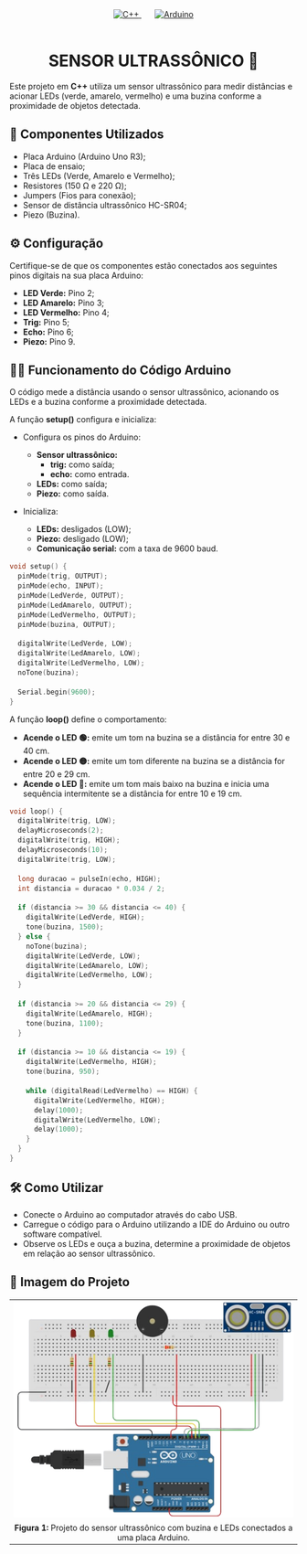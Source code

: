 <div align="center" style="display: inline_block;">
  <a href="https://learn.microsoft.com/pt-br/cpp/cpp/?view=msvc-170" title="C++ | DOC" target="_blank" rel='noopener noreferrer'>
    <img alt="C++" height="150" src="https://skillicons.dev/icons?i=cpp" />
  </a>
    &nbsp;&nbsp;&nbsp;&nbsp;&nbsp;
  <a href="https://docs.arduino.cc/" title="Arduino | DOC" target="_blank" rel='noopener noreferrer'>
    <img alt="Arduino" height="150" src="https://skillicons.dev/icons?i=arduino" />
  </a>
</div><br>

<div align="center";>
  <h1>SENSOR ULTRASSÔNICO 📡</h1>
</div>
  
Este projeto em **C++** utiliza um sensor ultrassônico para medir distâncias e acionar LEDs (verde, amarelo, vermelho) e uma buzina conforme a proximidade de objetos detectada.

## 🧰 Componentes Utilizados

- Placa Arduino (Arduino Uno R3);
- Placa de ensaio;
- Três LEDs (Verde, Amarelo e Vermelho);
- Resistores (150 Ω e 220 Ω);
- Jumpers (Fios para conexão);
- Sensor de distância ultrassônico HC-SR04;
- Piezo (Buzina).

## ⚙️ Configuração

Certifique-se de que os componentes estão conectados aos seguintes pinos digitais na sua placa Arduino:

- **LED Verde:** Pino 2;
- **LED Amarelo:** Pino 3;
- **LED Vermelho:** Pino 4;
- **Trig:** Pino 5;
- **Echo:** Pino 6;
- **Piezo:** Pino 9.

## 👩‍💻 Funcionamento do Código Arduino

O código mede a distância usando o sensor ultrassônico, acionando os LEDs e a buzina conforme a proximidade detectada.

A função **setup()** configura e inicializa:

- Configura os pinos do Arduino:
    - **Sensor ultrassônico:**
        - **trig:** como saída;
        - **echo:** como entrada.
    - **LEDs:** como saída;
    - **Piezo:** como saída.

- Inicializa:
    - **LEDs:** desligados (LOW);
    - **Piezo:** desligado (LOW);
    - **Comunicação serial:** com a taxa de 9600 baud.

```cpp
void setup() {
  pinMode(trig, OUTPUT);
  pinMode(echo, INPUT);
  pinMode(LedVerde, OUTPUT);
  pinMode(LedAmarelo, OUTPUT);
  pinMode(LedVermelho, OUTPUT);
  pinMode(buzina, OUTPUT);

  digitalWrite(LedVerde, LOW);
  digitalWrite(LedAmarelo, LOW);
  digitalWrite(LedVermelho, LOW);
  noTone(buzina);

  Serial.begin(9600);
}
```

A função **loop()** define o comportamento:

- **Acende o LED 🟢:** emite um tom na buzina se a distância for entre 30 e 40 cm.
- **Acende o LED 🟡:** emite um tom diferente na buzina se a distância for entre 20 e 29 cm.
- **Acende o LED 🔴:** emite um tom mais baixo na buzina e inicia uma sequência intermitente se a distância for entre 10 e 19 cm.

```cpp
void loop() {
  digitalWrite(trig, LOW);
  delayMicroseconds(2);
  digitalWrite(trig, HIGH);
  delayMicroseconds(10);
  digitalWrite(trig, LOW);

  long duracao = pulseIn(echo, HIGH);
  int distancia = duracao * 0.034 / 2;

  if (distancia >= 30 && distancia <= 40) {
    digitalWrite(LedVerde, HIGH);
    tone(buzina, 1500);
  } else {
    noTone(buzina);
    digitalWrite(LedVerde, LOW);
    digitalWrite(LedAmarelo, LOW);
    digitalWrite(LedVermelho, LOW);
  }

  if (distancia >= 20 && distancia <= 29) {
    digitalWrite(LedAmarelo, HIGH);
    tone(buzina, 1100);
  }

  if (distancia >= 10 && distancia <= 19) {
    digitalWrite(LedVermelho, HIGH);
    tone(buzina, 950);

    while (digitalRead(LedVermelho) == HIGH) {
      digitalWrite(LedVermelho, HIGH);
      delay(1000);
      digitalWrite(LedVermelho, LOW);
      delay(1000);
    }
  }
}
```

## 🛠️ Como Utilizar

- Conecte o Arduino ao computador através do cabo USB.
- Carregue o código para o Arduino utilizando a IDE do Arduino ou outro software compatível.
- Observe os LEDs e ouça a buzina, determine a proximidade de objetos em relação ao sensor ultrassônico.

## 📸 Imagem do Projeto

<div align="center">
  <table>
    <tr>
      <td align="center">
        <img src="assets/proximity-sensor.png" alt="Sensor">
      </td>
    </tr>
    <tr>
      <td align="center">
        <b>Figura 1:</b> Projeto do sensor ultrassônico com buzina e LEDs conectados a uma placa Arduino.
      </td>
    </tr>
  </table>
</div>
